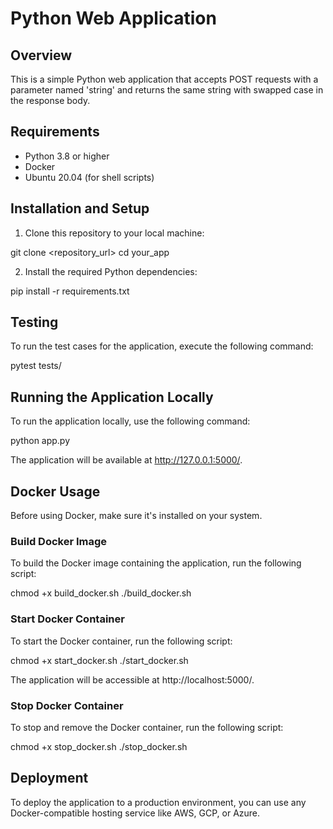 # Python Web Application

## Overview

This is a simple Python web application that accepts POST requests with a parameter named 'string' and returns the same string with swapped case in the response body.


## Requirements

- Python 3.8 or higher
- Docker
- Ubuntu 20.04 (for shell scripts)

## Installation and Setup

1. Clone this repository to your local machine:

git clone <repository_url>
cd your_app

2. Install the required Python dependencies:

pip install -r requirements.txt


## Testing

To run the test cases for the application, execute the following command:

pytest tests/


## Running the Application Locally

To run the application locally, use the following command:

python app.py

The application will be available at http://127.0.0.1:5000/.


## Docker Usage

Before using Docker, make sure it's installed on your system.


### Build Docker Image

To build the Docker image containing the application, run the following script:

chmod +x build_docker.sh
./build_docker.sh


### Start Docker Container

To start the Docker container, run the following script:

chmod +x start_docker.sh
./start_docker.sh

The application will be accessible at http://localhost:5000/.


### Stop Docker Container

To stop and remove the Docker container, run the following script:

chmod +x stop_docker.sh
./stop_docker.sh


## Deployment

To deploy the application to a production environment, you can use any Docker-compatible hosting service like AWS, GCP, or Azure.


